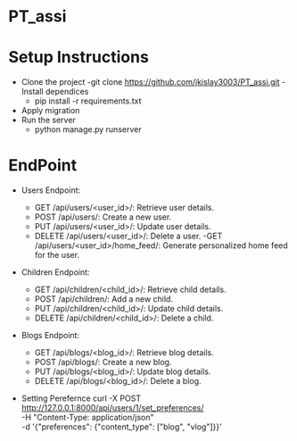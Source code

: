 # PT_assi
# Setup Instructions
- Clone the project
  -git clone https://github.com/jkislay3003/PT_assi.git
-Install dependices
  - pip install -r requirements.txt
- Apply migration
- Run the server
  - python manage.py runserver
# EndPoint 

- Users Endpoint:

   - GET /api/users/<user_id>/: Retrieve user details.
   - POST /api/users/: Create a new user.
   - PUT /api/users/<user_id>/: Update user details.
   - DELETE /api/users/<user_id>/: Delete a user.
   -GET /api/users/<user_id>/home_feed/: Generate personalized  home feed for the user.

- Children Endpoint:

   - GET /api/children/<child_id>/: Retrieve child details.
   - POST /api/children/: Add a new child.
   - PUT /api/children/<child_id>/: Update child details.
   - DELETE /api/children/<child_id>/: Delete a child.
- Blogs Endpoint:

    - GET /api/blogs/<blog_id>/: Retrieve blog details.
    - POST /api/blogs/: Create a new blog.
    - PUT /api/blogs/<blog_id>/: Update blog details.
    - DELETE /api/blogs/<blog_id>/: Delete a blog.
- Setting Perefernce 
    curl -X POST http://127.0.0.1:8000/api/users/1/set_preferences/ \
    -H "Content-Type: application/json" \
    -d '{"preferences": {"content_type": ["blog", "vlog"]}}'
